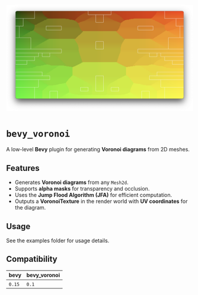 ![demo](https://github.com/malbernaz/bevy_voronoi/raw/main/static/demo.png)

# `bevy_voronoi`

A low-level **Bevy** plugin for generating **Voronoi diagrams** from 2D meshes.

## **Features**

- Generates **Voronoi diagrams** from any `Mesh2d`.
- Supports **alpha masks** for transparency and occlusion.
- Uses the **Jump Flood Algorithm (JFA)** for efficient computation.
- Outputs a **VoronoiTexture** in the render world with **UV coordinates** for the diagram.

## Usage

See the examples folder for usage details.


## Compatibility

| bevy   | bevy_voronoi |
| ------ | ------------ |
| `0.15` | `0.1`        |
